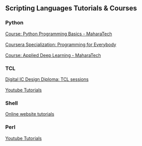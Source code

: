 ## Scripting Languages Tutorials & Courses
### Python
[Course: Python Programming Basics - MaharaTech](https://github.com/AliMaher15/Python-Programming-Basics-MaharaTech.git) \
\
[Coursera Specialization: Programming for Everybody](https://github.com/AliMaher15/Programming-for-Everybody-Python.git) \
\
[Course: Applied Deep Learning - MaharaTech](https://github.com/AliMaher15/Applied-Deep-Learning-MaharaTech.git)
### TCL
[Digital IC Design Diploma: TCL sessions](https://github.com/AliMaher15/TCL-Scripting-Tutorial.git) \
\
[Youtube Tutorials](https://github.com/AliMaher15/tcl-scripting-tutorials-youtube.git)
### Shell
[Online website tutorials](https://github.com/AliMaher15/shell-scripting-tutorial.git)
### Perl
[Youtube Tutorials](https://github.com/AliMaher15/perl-tutorials-youtube.git)